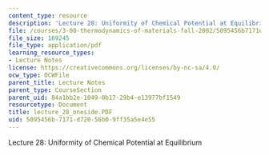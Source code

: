 ```yaml
---
content_type: resource
description: 'Lecture 28: Uniformity of Chemical Potential at Equilibrium'
file: /courses/3-00-thermodynamics-of-materials-fall-2002/5095456b7171d72056b09ff35a5e4e55_lecture_28_oneside.PDF
file_size: 169245
file_type: application/pdf
learning_resource_types:
- Lecture Notes
license: https://creativecommons.org/licenses/by-nc-sa/4.0/
ocw_type: OCWFile
parent_title: Lecture Notes
parent_type: CourseSection
parent_uid: 84a1bb2e-1049-0b17-29b4-e13977bf1549
resourcetype: Document
title: lecture_28_oneside.PDF
uid: 5095456b-7171-d720-56b0-9ff35a5e4e55
---
```

Lecture 28: Uniformity of Chemical Potential at Equilibrium